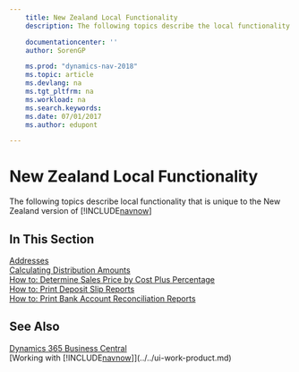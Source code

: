 ```yaml
---
    title: New Zealand Local Functionality
    description: The following topics describe the local functionality in the New Zealand version of [!INCLUDE[navnow](../../includes/navnow_md.md)].

    documentationcenter: ''
    author: SorenGP

    ms.prod: "dynamics-nav-2018"
    ms.topic: article
    ms.devlang: na
    ms.tgt_pltfrm: na
    ms.workload: na
    ms.search.keywords:
    ms.date: 07/01/2017
    ms.author: edupont

---
```

# New Zealand Local Functionality
The following topics describe local functionality that is unique to the New Zealand version of [!INCLUDE[navnow](../../includes/navnow_md.md)]  

## In This Section  
 [Addresses](addresses.md)  
  [Calculating Distribution Amounts](calculating-distribution-amounts.md)  
  [How to: Determine Sales Price by Cost Plus Percentage](how-to-determine-sales-price-by-cost-plus-percentage.md)  
  [How to: Print Deposit Slip Reports](how-to-print-deposit-slip-reports.md)  
  [How to: Print Bank Account Reconciliation Reports](how-to-print-bank-account-reconciliation-reports.md)

## See Also
[Dynamics 365 Business Central](https://docs.microsoft.com/dynamics365/business-central/)  
[Working with [!INCLUDE[navnow](../../includes/navnow_md.md)]](../../ui-work-product.md)
